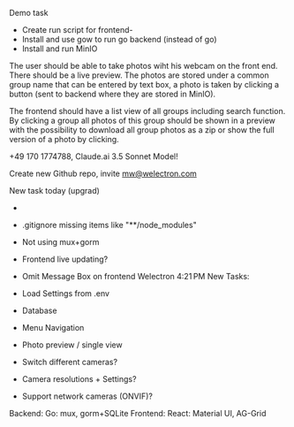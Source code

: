 Demo task

- Create run script for frontend- 
- Install and use gow to run go backend (instead of go)
- Install and run MinIO


The user should be able to take photos wiht his webcam on the front end. There should be a live preview. The photos are stored under a common group name that can be entered by text box, a photo is taken by clicking a button (sent to backend where they are stored in MinIO).

The frontend should have a list view of all groups including search function. By clicking a group all photos of this group should be shown in a preview with the possibility to download all group photos as a zip or show the full version of a photo by clicking.

+49 170 1774788, Claude.ai 3.5 Sonnet Model!

Create new Github repo, invite mw@welectron.com



New task today (upgrad)

*
- .gitignore missing items like "**/node_modules"
- Not using mux+gorm
- Frontend live updating?
- Omit Message Box on frontend
Welectron
4:21 PM
New Tasks:

- Load Settings from .env
- Database
- Menu Navigation
- Photo preview / single view
- Switch different cameras?
- Camera resolutions + Settings?
- Support network cameras (ONVIF)?

Backend: Go: mux, gorm+SQLite
Frontend: React: Material UI, AG-Grid